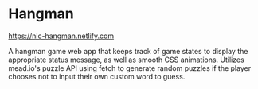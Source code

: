 # Hangman
https://nic-hangman.netlify.com

A hangman game web app that keeps track of game states to display the appropriate status message, as well as smooth CSS animations. Utilizes mead.io's puzzle API using fetch to generate random puzzles if the player chooses not to input their own custom word to guess.
